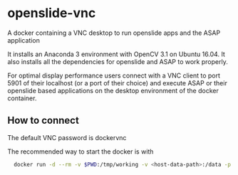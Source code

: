 # openslide-vnc
A docker containing a VNC desktop to run openslide apps and the ASAP application

It installs an Anaconda 3 environment with OpenCV 3.1 on Ubuntu 16.04. It also installs
all the dependencies for openslide and ASAP to work properly.

For optimal display performance users connect with a VNC client to port 5901 of their
localhost (or a port of their choice) and execute ASAP or their openslide based
applications on the desktop environment of the docker container.

## How to connect

The default VNC password is dockervnc

The recommended way to start the docker is with

```bash
  docker run -d --rm -v $PWD:/tmp/working -v <host-data-path>:/data -p 5901:5901 <image-name>
```
